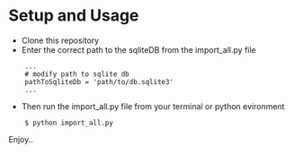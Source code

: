 # Setup and Usage

- Clone this repository
- Enter the correct path to the sqliteDB from the import_all.py file

```
	...
	# modify path to sqlite db
	pathToSqliteDb = 'path/to/db.sqlite3'
	...
```

- Then run the  import_all.py  file from your terminal or python evironment

```
	$ python import_all.py
```

Enjoy..
